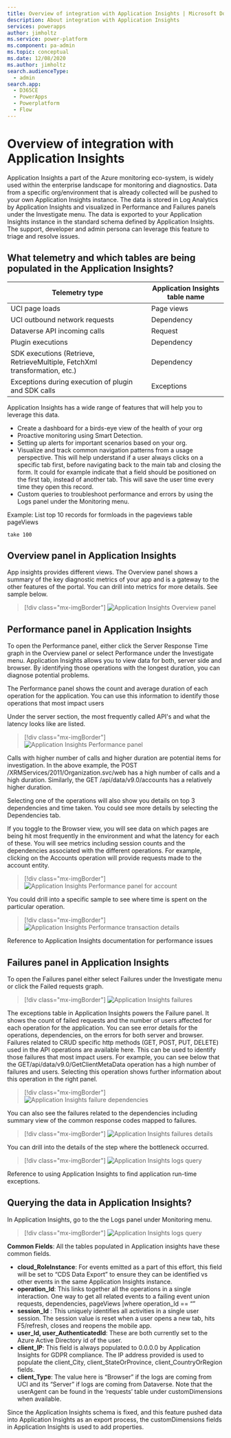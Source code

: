 ```yaml
---
title: Overview of integration with Application Insights | Microsoft Docs
description: About integration with Application Insights
services: powerapps
author: jimholtz
ms.service: power-platform
ms.component: pa-admin
ms.topic: conceptual
ms.date: 12/08/2020
ms.author: jimholtz
search.audienceType: 
  - admin
search.app:
  - D365CE
  - PowerApps
  - Powerplatform
  - Flow
---
```

# Overview of integration with Application Insights

Application Insights a part of the Azure monitoring eco-system, is widely used within the enterprise landscape for monitoring and diagnostics. Data from a specific org/environment that is already collected will be pushed to your own Application Insights instance. The data is stored in Log Analytics by Application Insights and visualized in Performance and Failures panels under the Investigate menu. The data is exported to your Application Insights instance in the standard schema defined by Application Insights. The support, developer and admin persona can leverage this feature to triage and resolve issues.

## What telemetry and which tables are being populated in the Application Insights? 

|Telemetry type  |Application Insights table name  |
|---------|---------|
|UCI page loads      | Page views        |
|UCI outbound network requests     | Dependency        |
|Dataverse API incoming calls     | Request        |
|Plugin executions     | Dependency        |
|SDK executions (Retrieve, RetrieveMultiple, FetchXml transformation, etc.)     | Dependency        |
|Exceptions during execution of plugin and SDK calls     | Exceptions        |

Application Insights has a wide range of features that will help you to leverage this data.

- Create a dashboard for a birds-eye view of the health of your org
- Proactive monitoring using Smart Detection.
- Setting up alerts for important scenarios based on your org.
- Visualize and track common navigation patterns from a usage perspective. This will help understand if a user always clicks on a specific tab first, before navigating back to the main tab and closing the form. It could for example indicate that a field should be positioned on the first tab, instead of another tab. This will save the user time every time they open this record.
- Custom queries to troubleshoot performance and errors by using the Logs panel under the Monitoring menu.

Example: List top 10 records for formloads in the pageviews table 
pageViews
```
take 100
```

## Overview panel in Application Insights

App insights provides different views. The Overview panel shows a summary of the key diagnostic metrics of your app and is a gateway to the other features of the portal. You can drill into metrics for more details. See sample below.

> [!div class="mx-imgBorder"] 
> ![Application Insights Overview panel](media/application-insights-overview.png "Application Insights Overview panel")

## Performance  panel in Application Insights

To open the Performance panel, either click the Server Response Time graph in the Overview panel or select Performance under the Investigate menu. Application Insights allows you to view data for both, server side and browser. By identifying those operations with the longest duration, you can diagnose potential problems.

The Performance panel shows the count and average duration of each operation for the application. You can use this information to identify those operations that most impact users

Under the server section, the most frequently called API's and what the latency looks like are listed. 

> [!div class="mx-imgBorder"] 
> ![Application Insights Performance panel](media/application-insights-performance.png "Application Insights Performance panel")

Calls with higher number of calls and higher duration are potential items for investigation. In the above example, the POST /XRMServices/2011/Organization.svc/web has a high number of calls and a high duration.  Similarly, the GET /api/data/v9.0/accounts has a relatively higher duration. 

Selecting one of the operations will also show you details on top 3 dependencies and time taken. You could see more details by selecting the Dependencies tab. 

If you toggle to the Browser view, you will see data on which pages are being hit most frequently in the environment and what the latency for each of these. You will see metrics including session counts and the dependencies associated with the different operations. For example, clicking on the Accounts operation will provide requests made to the account entity.

> [!div class="mx-imgBorder"] 
> ![Application Insights Performance panel for account](media/application-insights-performance-account.png "Application Insights Performance panel for account")

You could drill into a specific sample to see where time is spent on the particular operation. 

> [!div class="mx-imgBorder"] 
> ![Application Insights Performance transaction details](media/application-insights-performance-transaction-details.png "Application Insights Performance transaction details")

Reference to Application Insights documentation for performance issues

## Failures panel in Application Insights

To open the Failures panel either select Failures under the Investigate menu or click the Failed requests graph.

> [!div class="mx-imgBorder"] 
> ![Application Insights failures](media/application-insights-failures.png "Application Insights failures")

The exceptions table in Application Insights powers the Failure panel. It shows the count of failed requests and the number of users affected for each operation for the application. You can see error details for the operations, dependencies, on the errors for both server and browser.  Failures related to CRUD specific http methods (GET, POST, PUT, DELETE) used in the API operations are available here. This can be used to identify those failures that most impact users. For example, you can see below that the GET/api/data/v9.0/GetClientMetaData operation has a high number of failures and users. Selecting this operation shows further information about this operation in the right panel.  

> [!div class="mx-imgBorder"] 
> ![Application Insights failure dependencies](media/application-insights-failures-dependencies.png "Application Insights failure dependencies")

You can also see the failures related to the dependencies including summary view of the common response codes mapped to failures.

> [!div class="mx-imgBorder"] 
> ![Application Insights failures details](media/application-insights-failures-details.png "Application Insights failures details")

You can drill into the details of the step where the bottleneck occurred.

> [!div class="mx-imgBorder"] 
> ![Application Insights logs query](media/application-insights-logs-query.png "Application Insights log query")

Reference to using Application Insights to find application run-time exceptions.

## Querying the data in Application Insights?  

In Application Insights, go to the the Logs panel under Monitoring menu.

> [!div class="mx-imgBorder"] 
> ![Application Insights logs query](media/application-insights-logs-query.png "Application Insights log query")

**Common Fields**: All the tables populated in Application insights have these common fields.

- **cloud_RoleInstance**: For events emitted as a part of this effort, this field will be set to “CDS Data Export” to ensure they can be identified vs other events in the same Application Insights instance.
- **operation_Id**: This links together all the operations in a single interaction. One way to get all related events to a failing event 
union requests, dependencies, pageViews
|where operation_Id == “<insert id here>”
- **session_Id**  : This uniquely identifies all activities in a single user session. The session value is reset when a user opens a new tab, hits F5/refresh, closes and reopens the mobile app.
- **user_Id, user_AuthenticatedId**: These are both currently set to the Azure Active Directory id of the user. 
- **client_IP**: This field is always populated to 0.0.0.0 by Application Insights for GDPR compliance. The IP address provided is used to populate the client_City, client_StateOrProvince, client_CountryOrRegion fields.
- **client_Type**: The value here is “Browser” if the logs are coming from UCI and its “Server” if logs are coming from Dataverse. Note that the userAgent can be found in the ‘requests’ table under customDimensions when available.

Since the Application Insights schema is fixed, and this feature pushed data into Application Insights as an export process, the customDimensions fields in Application Insights is used to add properties. 




